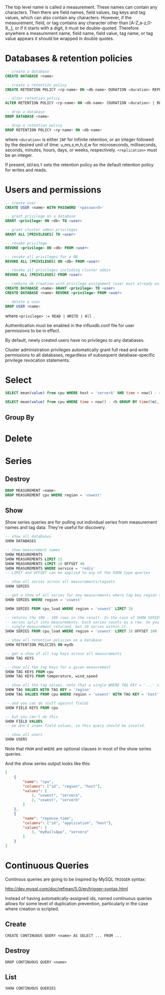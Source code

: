 The top level name is called a measurement. These names can contain any characters. Then there are field names, field values, tag keys and tag values, which can also contain any characters. However, if the measurement, field, or tag contains any character other than [A-Z,a-z,0-9,_], or if it starts with a digit, it must be double-quoted. Therefore anywhere a measurement name, field name, field value, tag name, or tag value appears it should be wrapped in double quotes.

# Databases & retention policies

```sql
-- create a database
CREATE DATABASE <name>

-- create a retention policy
CREATE RETENTION POLICY <rp-name> ON <db-name> DURATION <duration> REPLICATION <n> [DEFAULT]

-- alter retention policy
ALTER RETENTION POLICY <rp-name> ON <db-name> (DURATION <duration> | REPLICATION <n> | DEFAULT)+

-- drop a database
DROP DATABASE <name>

-- drop a retention policy
DROP RETENTION POLICY <rp-name> ON <db-name>
```
where `<duration>` is either `INF` for infinite retention, or an integer followed by the desired unit of time: u,ms,s,m,h,d,w for microseconds, milliseconds, seconds, minutes, hours, days, or weeks, respectively. `<replication>` must be an integer.

If present, `DEFAULT` sets the retention policy as the default retention policy for writes and reads.

# Users and permissions

```sql
-- create user
CREATE USER <name> WITH PASSWORD '<password>'

-- grant privilege on a database
GRANT <privilege> ON <db> TO <user>

-- grant cluster admin privileges
GRANT ALL [PRIVILEGES] TO <user>

-- revoke privilege
REVOKE <privilege> ON <db> FROM <user>

-- revoke all privileges for a DB
REVOKE ALL [PRIVILEGES] ON <db> FROM <user>

-- revoke all privileges including cluster admin
REVOKE ALL [PRIVILEGES] FROM <user>

-- combine db creation with privilege assignment (user must already exist)
CREATE DATABASE <name> GRANT <privilege> TO <user>
CREATE DATABASE <name> REVOKE <privilege> FROM <user>

-- delete a user
DROP USER <name>


```
where `<privilege> := READ | WRITE | All `. 

Authentication must be enabled in the influxdb.conf file for user permissions to be in effect.

By default, newly created users have no privileges to any databases.

Cluster administration privileges automatically grant full read and write permissions to all databases, regardless of subsequent database-specific privilege revocation statements.

# Select

```sql
SELECT mean(value) from cpu WHERE host = 'serverA' AND time > now() - 4h GROUP BY time(5m)

SELECT mean(value) from cpu WHERE time > now() - 4h GROUP BY time(5m), region
```

## Group By

# Delete

# Series

## Destroy

```sql
DROP MEASUREMENT <name>
DROP MEASUREMENT cpu WHERE region = 'uswest'
```

## Show

Show series queries are for pulling out individual series from measurement names and tag data. They're useful for discovery.

```sql
-- show all databases
SHOW DATABASES

-- show measurement names
SHOW MEASUREMENTS
SHOW MEASUREMENTS LIMIT 15
SHOW MEASUREMENTS LIMIT 10 OFFSET 40
SHOW MEASUREMENTS WHERE service = 'redis'
-- LIMIT and OFFSET can be applied to any of the SHOW type queries

-- show all series across all measurements/tagsets
SHOW SERIES

-- get a show of all series for any measurements where tag key region = tak value 'uswest'
SHOW SERIES WHERE region = 'uswest'

SHOW SERIES FROM cpu_load WHERE region = 'uswest' LIMIT 10

-- returns the 100 - 109 rows in the result. In the case of SHOW SERIES, which returns 
-- series split into measurements. Each series counts as a row. So you could see only a 
-- single measurement returned, but 10 series within it.
SHOW SERIES FROM cpu_load WHERE region = 'uswest' LIMIT 10 OFFSET 100

-- show all retention policies on a database
SHOW RETENTION POLICIES ON mydb

-- get a show of all tag keys across all measurements
SHOW TAG KEYS

-- show all the tag keys for a given measurement
SHOW TAG KEYS FROM cpu
SHOW TAG KEYS FROM temperature, wind_speed

-- show all the tag values. note that a single WHERE TAG KEY = '...' clause is required
SHOW TAG VALUES WITH TAG KEY = 'region'
SHOW TAG VALUES FROM cpu WHERE region = 'uswest' WITH TAG KEY = 'host'

-- and you can do stuff against fields
SHOW FIELD KEYS FROM cpu

-- but you can't do this
SHOW FIELD VALUES
-- we don't index field values, so this query should be invalid.

-- show all users
SHOW USERS
```

Note that `FROM` and `WHERE` are optional clauses in most of the show series queries.

And the show series output looks like this:

```json
[
    {
        "name": "cpu",
        "columns": ["id", "region", "host"],
        "values": [
            1, "uswest", "servera",
            2, "uswest", "serverb"
        ]
    },
    {
        "name": "reponse_time",
        "columns": ["id", "application", "host"],
        "values": [
            3, "myRailsApp", "servera"
        ]
    }
]
```

# Continuous Queries

Continous queries are going to be inspired by MySQL `TRIGGER` syntax:

http://dev.mysql.com/doc/refman/5.0/en/trigger-syntax.html

Instead of having automatically-assigned ids, named continuous queries allows for some level of duplication prevention,
particularly in the case where creation is scripted.

## Create

    CREATE CONTINUOUS QUERY <name> AS SELECT ... FROM ...

## Destroy

    DROP CONTINUOUS QUERY <name>

## List

    SHOW CONTINUOUS QUERIES
